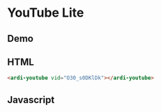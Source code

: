# YouTube Lite

## Demo

<ardi-youtube vid="O30_s0DKlDk" style="max-width: 500px"></ardi-youtube>

## HTML

```html
<ardi-youtube vid="O30_s0DKlDk"></ardi-youtube>
```

## Javascript

[](../components/youtube.js ':include')
